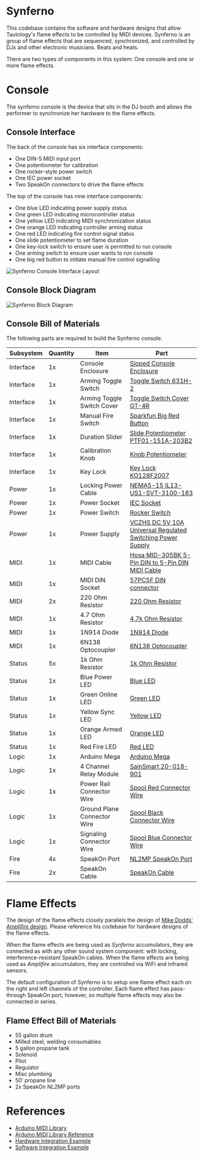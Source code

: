 # Synferno

This codebase contains the software and hardware designs that allow Tautology's flame effects to be controlled by MIDI devices. Synferno is an group of flame effects that are sequenced, synchronized, and controlled by DJs and other electronic musicians. Beats and heats.

There are two types of components in this system: One console and one or more flame effects.

# Console

The synferno console is the device that sits in the DJ booth and allows the performer to synchronize her hardware to the flame effects.

## Console Interface

The back of the console has six interface components:

* One DIN-5 MIDI input port
* One potentiometer for calibration
* One rocker-style power switch
* One IEC power socket
* Two SpeakOn connectors to drive the flame effects

The top of the console has nine interface components:

* One blue LED indicating power supply status
* One green LED indicating microcontroller status
* One yellow LED indicating MIDI synchronization status
* One orange LED indicating controller arming status
* One red LED indicating fire control signal status
* One slide potentiometer to set flame duration
* One key-lock switch to ensure user is permitted to run console
* One arming switch to ensure user wants to run console
* One big red button to initiate manual fire control signalling

![Synferno Console Interface Layout](https://raw.githubusercontent.com/linenoise/synferno/master/docs/diagrams/Synferno%20Console%20Interface%20Layout.png)

## Console Block Diagram

![Synferno Block Diagram](https://raw.githubusercontent.com/linenoise/synferno/master/docs/diagrams/block_diagram_v20170403.png)

## Console Bill of Materials

The following parts are required to build the Synferno console.

| Subsystem | Quantity | Item | Part |
|-----------|----------|------|------|
| Interface | 1x       | Console Enclosure | [Sloped Console Enclosure](http://www.mouser.com/ProductDetail/Hammond-Manufacturing/1456PH1WHBU/?qs=sGAEpiMZZMsrGrAVj6eTve6SRaySZpuD%2fmsbes6t2eY%3d) |
| Interface | 1x       | Arming Toggle Switch | [Toggle Switch 631H-2](http://www.mouser.com/Search/ProductDetail.aspx?qs=%2fs1LKTamv0xq52nnIMvCmA%3d%3d) |
| Interface | 1x       | Arming Toggle Switch Cover | [Toggle Switch Cover GT-4R](http://www.mouser.com/ProductDetail/CW-Industries/GT-4R/?qs=sGAEpiMZZMtQ1ytNl72Bk4W6RQFxQU1iz3A6OXxfbKA%3d) |
| Interface | 1x       | Manual Fire Switch | [Sparkfun Big Red Button](https://www.sparkfun.com/products/9181) |
| Interface | 1x       | Duration Slider | [Slide Potentiometer PTF01-151A-203B2](http://www.mouser.com/search/ProductDetail.aspx?R=0virtualkey0virtualkeyPTF01-151A-203B2) |
| Interface | 1x       | Calibration Knob | [Knob Potentiometer](http://www.mouser.com/ProductDetail/Bourns/3310Y-001-103L/?qs=sGAEpiMZZMtC25l1F4XBUzucK%2fsLA9imt%2fQ5wgh8OPI%3d) |
| Interface | 1x       | Key Lock | [Key Lock KO128F2007](http://www.mouser.com/ProductDetail/E-Switch/KO128F2007/?qs=sGAEpiMZZMsw5ceDr7HJSDhm1FNsn9uc)
| Power     | 1x       | Locking Power Cable | [NEMA5-15 IL13-US1-SVT-3100-183](http://www.mouser.com/ProductDetail/Schaffner/IL13-US1-SVT-3100-183/?qs=sGAEpiMZZMvXcJVS4l7FPzCKqis1WRpbesAGrSNHj1w%3d) |
| Power     | 1x       | Power Socket | [IEC Socket](http://www.mouser.com/ProductDetail/Schurter/62002300/?qs=sGAEpiMZZMvh4ezHM5rsUjbMf3rMlzcg3muYRtLA8Pw%3d) |
| Power     | 1x       | Power Switch | [Rocker Switch](http://www.mouser.com/ProductDetail/ZF/SRB22A2FBBNN/?qs=sGAEpiMZZMt%252bZbscA2DaEkUexJYfg5jP) |
| Power     | 1x       | Power Supply | [VCZHS DC 5V 10A Universal Regulated Switching Power Supply](https://smile.amazon.com/VCZHS-Universal-Regulated-Switching-Computer/dp/B019P1HGME/ref=sr_1_5?ie=UTF8&qid=1491256840&sr=8-5&keywords=5v+power+supply) |
| MIDI      | 1x       | MIDI Cable | [Hosa MID-305BK 5-Pin DIN to 5-Pin DIN MIDI Cable](https://smile.amazon.com/Hosa-MID-305BK-5-Pin-MIDI-Cable/dp/B000068NTU/ref=sr_1_2?ie=UTF8&qid=1491257019&sr=8-2&keywords=MIDI+cable) |
| MIDI      | 1x       | MIDI DIN Socket | [57PC5F DIN connector](http://www.mouser.com/ProductDetail/Switchcraft/57PC5F/?qs=sGAEpiMZZMtAYTMy7wxAr0y4uKaR6FokQ9OyYICcpew%3d) |
| MIDI      | 2x       | 220 Ohm Resistor | [220 Ohm Resistor](http://www.mouser.com/ProductDetail/Ohmite/OY221KE/?qs=sGAEpiMZZMtlubZbdhIBIMnBmbYwsLxH0milUae1tMQ%3d) |
| MIDI      | 1x       | 4.7 Ohm Resistor | [4.7k Ohm Resistor](http://www.mouser.com/ProductDetail/Ohmite/OX472KE/?qs=sGAEpiMZZMsPqMdJzcrNwk%2fg3DPSHRNzqdU6hd7M%2fPE%3d) |
| MIDI      | 1x       | 1N914 Diode | [1N914 Diode](http://www.mouser.com/ProductDetail/Fairchild-Semiconductor/1N914/?qs=NSEUUqpg2uCfNuQFcxVZsA%3d%3d) |
| MIDI      | 1x       | 6N138 Optocoupler | [6N138 Optocoupler](http://www.mouser.com/ProductDetail/Vishay-Semiconductors/6N138/?qs=sGAEpiMZZMtd3yBnp8bAgBFyizqDgEBJrkPNUPogu6s%3d) |
| Status    | 5x       | 1k Ohm Resistor | [1k Ohm Resistor](http://www.mouser.com/ProductDetail/Ohmite/OX102KE/?qs=sGAEpiMZZMsPqMdJzcrNwrKLa5kaGLxISs%2fpJlieb%252bA%3d) |
| Status    | 1x       | Blue Power LED | [Blue LED](https://www.radioshack.com/products/10mm-blue-led-lamp) |
| Status    | 1x       | Green Online LED | [Green LED](https://www.radioshack.com/products/radioshack-5mm-green-led) |
| Status    | 1x       | Yellow Sync LED | [Yellow LED](https://www.radioshack.com/products/5mm-yellow-led) |
| Status    | 1x       | Orange Armed LED | [Orange LED](https://www.radioshack.com/products/5mm-orance-led-1) |
| Status    | 1x       | Red Fire LED | [Red LED](https://www.radioshack.com/products/5mm-red-led-1) |
| Logic     | 1x       | Arduino Mega | [Arduino Mega](https://smile.amazon.com/OSOYOO-MEGA2560-Control-ATMEGA2560-16AU-Compatible/dp/B00PD92EJ8/) |
| Logic     | 1x       | 4 Channel Relay Module | [SainSmart 20-018-901](https://www.sainsmart.com/sainsmart-4-channel-5v-solid-state-relay-module-board-omron-ssr-avr-dsp-arduino.html) |
| Logic     | 1x       | Power Rail Connector Wire | [Spool Red Connector Wire](https://smile.amazon.com/GS-Powers-Power-Primary-Remote/dp/B01NCSJZWM/) |
| Logic     | 1x       | Ground Plane Connector Wire | [Spool Black Connector Wire](https://smile.amazon.com/GS-Powers-Power-Primary-Remote/dp/B01NCSJZWM/) |
| Logic     | 1x       | Signaling Connector Wire | [Spool Blue Connector Wire](https://smile.amazon.com/GS-Powers-Power-Primary-Remote/dp/B01NCSJZWM/) |
| Fire      | 4x       | SpeakOn Port | [NL2MP SpeakOn Port](https://www.amazon.com/Neutrik-Chassis-Speakon-Connector-NL2MP/dp/B00067JS3M/)
| Fire      | 2x       | SpeakOn Cable | [SpeakOn Cable](https://www.amazon.com/Ignite-Pro-Speakon-Gauge-Speaker/dp/B01CBC5ZE0/)

# Flame Effects

The design of the flame effects closely parallels the design of [Mike Dodds' *Amplifire* design](https://github.com/the-magister/amplifire). Please reference his codebase for hardware designs of the flame effects.

When the flame effects are being used as *Synferno* accumulators, they are connected as with any other sound system component: with locking, interference-resistant SpeakOn cables. When the flame effects are being used as *Amplifire* accumulators, they are controlled via WiFi and infrared sensors.

The default configuration of Synferno is to setup one flame effect each on the right and left channels of the controller. Each flame effect has pass-through SpeakOn port, however, so multiple flame effects may also be connected in series.

## Flame Effect Bill of Materials

* 55 gallon drum
* Milled steel, welding consumables
* 5 gallon propane tank
* Solenoid
* Pilot
* Regulator
* Misc plumbing
* 50’ propane line
* 2x SpeakOn NL2MP ports

# References

* [Arduino MIDI Library](https://github.com/FortySevenEffects/arduino_midi_library/)
* [Arduino MIDI Library Reference](http://arduinomidilib.fortyseveneffects.com/index.html)
* [Hardware Integration Example](http://www.notesandvolts.com/2015/02/midi-and-arduino-build-midi-input.html)
* [Software Integration Example](http://www.notesandvolts.com/2015/02/midi-for-arduino-input-test.html)

